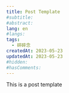 ```yaml
---
title: Post Template
#subtitle: 
#abstract: 
lang: en
#langs: 
tags: 
  - 碎碎念
createdAt: 2023-05-23
updatedAt: 2023-05-23
#hidden: 
#hasComments:
---
```


This is a post template
